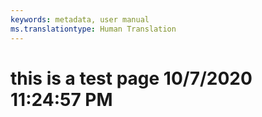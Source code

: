 ```yaml
---
keywords: metadata, user manual
ms.translationtype: Human Translation
---
```

# this is a test page 10/7/2020 11:24:57 PM